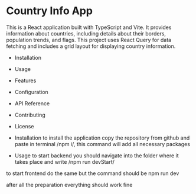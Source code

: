 # Country Info App

This is a React application built with TypeScript and Vite. It provides information about countries, including details about their borders, population trends, and flags. This project uses React Query for data fetching and includes a grid layout for displaying country information.



* Installation
* Usage
* Features
* Configuration
* API Reference
* Contributing
* License

* Installation
to install the application copy the repository from github and paste in terminal /npm i/, this command will add all necessary packages 

* Usage
to start backend you should navigate into the folder where it takes place and write /npm run devStart/

to start frontend do the same but the command should be npm run dev

after all the preparation everything should work fine

